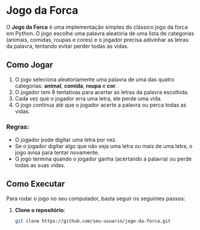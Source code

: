 # Jogo da Forca

O **Jogo da Forca** é uma implementação simples do clássico jogo da forca em Python. O jogo escolhe uma palavra aleatória de uma lista de categorias (animais, comidas, roupas e cores) e o jogador precisa adivinhar as letras da palavra, tentando evitar perder todas as vidas.

## Como Jogar

1. O jogo seleciona aleatoriamente uma palavra de uma das quatro categorias: **animal**, **comida**, **roupa** e **cor**.
2. O jogador tem 8 tentativas para acertar as letras da palavra escolhida.
3. Cada vez que o jogador erra uma letra, ele perde uma vida.
4. O jogo continua até que o jogador acerte a palavra ou perca todas as vidas.

### Regras:
- O jogador pode digitar uma letra por vez.
- Se o jogador digitar algo que não seja uma letra ou mais de uma letra, o jogo avisa para tentar novamente.
- O jogo termina quando o jogador ganha (acertando a palavra) ou perde todas as suas vidas.

## Como Executar

Para rodar o jogo no seu computador, basta seguir os seguintes passos:

1. **Clone o repositório**:

   ```bash
   git clone https://github.com/seu-usuario/jogo-da-forca.git
